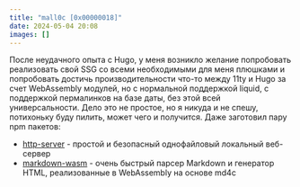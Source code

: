 ```yaml
---
title: "mall0c [0x00000018]"
date: 2024-05-04 20:08
images: []
---
```


После неудачного опыта с Hugo, у меня возникло желание попробовать реализовать свой SSG со всеми необходимыми для меня плюшками и попробовать достичь производительности что-то между 11ty и Hugo за счет WebAssembly модулей, но с нормальной поддержкой liquid, с поддержкой пермалинков на базе даты, без этой всей универсальности. Дело это не простое, но я никуда и не спешу, потихоньку буду пилить, может чего и получится. Даже заготовил пару npm пакетов:  
- <a href="https://github.com/en9inerd/http-server">http-server</a> - простой и безопасный однофайловый локальный веб-сервер  
- <a href="https://github.com/en9inerd/markdown-wasm">markdown-wasm</a> - очень быстрый парсер Markdown и генератор HTML, реализованные в WebAssembly на основе md4c  
